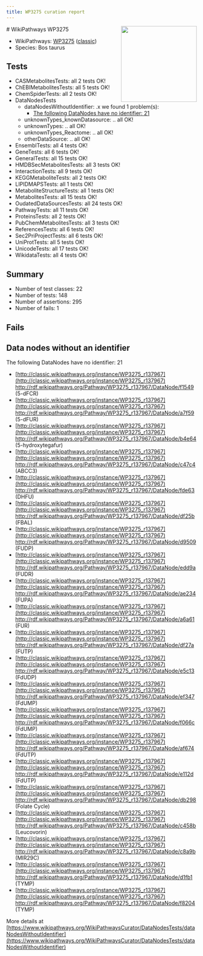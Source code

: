 ```yaml
---
title: WP3275 curation report
---
```


<img style="float: right; width: 200px" src="https://upload.wikimedia.org/wikipedia/commons/thumb/8/83/Wplogo_with_text_500.png/640px-Wplogo_with_text_500.png" />
# WikiPathways WP3275

* WikiPathways: [WP3275](https://wikipathways.org/pathways/WP3275) ([classic](https://classic.wikipathways.org/instance/WP3275))
* Species: Bos taurus
## Tests
* CASMetabolitesTests: all 2 tests OK!
* ChEBIMetabolitesTests: all 5 tests OK!
* ChemSpiderTests: all 2 tests OK!
* DataNodesTests
    * dataNodesWithoutIdentifier: .x we found 1 problem(s):
        * [The following DataNodes have no identifier: 21](#8792c4b0)
    * unknownTypes_knownDatasource: .. all OK!
    * unknownTypes: .. all OK!
    * unknownTypes_Reactome: .. all OK!
    * otherDataSource: .. all OK!
* EnsemblTests: all 4 tests OK!
* GeneTests: all 6 tests OK!
* GeneralTests: all 15 tests OK!
* HMDBSecMetabolitesTests: all 3 tests OK!
* InteractionTests: all 9 tests OK!
* KEGGMetaboliteTests: all 2 tests OK!
* LIPIDMAPSTests: all 1 tests OK!
* MetaboliteStructureTests: all 1 tests OK!
* MetabolitesTests: all 15 tests OK!
* OudatedDataSourcesTests: all 24 tests OK!
* PathwayTests: all 11 tests OK!
* ProteinsTests: all 2 tests OK!
* PubChemMetabolitesTests: all 3 tests OK!
* ReferencesTests: all 6 tests OK!
* Sec2PriProjectTests: all 6 tests OK!
* UniProtTests: all 5 tests OK!
* UnicodeTests: all 17 tests OK!
* WikidataTests: all 4 tests OK!


## Summary

* Number of test classes: 22
* Number of tests: 148
* Number of assertions: 295
* Number of fails: 1

## Fails

<a name="8792c4b0" />

## Data nodes without an identifier

The following DataNodes have no identifier: 21

* [http://classic.wikipathways.org/instance/WP3275_r137967](http://classic.wikipathways.org/instance/WP3275_r137967) http://rdf.wikipathways.org/Pathway/WP3275_r137967/DataNode/f1549 (5-dFCR)
* [http://classic.wikipathways.org/instance/WP3275_r137967](http://classic.wikipathways.org/instance/WP3275_r137967) http://rdf.wikipathways.org/Pathway/WP3275_r137967/DataNode/a7f59 (5-dFUR)
* [http://classic.wikipathways.org/instance/WP3275_r137967](http://classic.wikipathways.org/instance/WP3275_r137967) http://rdf.wikipathways.org/Pathway/WP3275_r137967/DataNode/b4e64 (5-hydroxytegafur)
* [http://classic.wikipathways.org/instance/WP3275_r137967](http://classic.wikipathways.org/instance/WP3275_r137967) http://rdf.wikipathways.org/Pathway/WP3275_r137967/DataNode/c47c4 (ABCC3)
* [http://classic.wikipathways.org/instance/WP3275_r137967](http://classic.wikipathways.org/instance/WP3275_r137967) http://rdf.wikipathways.org/Pathway/WP3275_r137967/DataNode/fde63 (DHFU)
* [http://classic.wikipathways.org/instance/WP3275_r137967](http://classic.wikipathways.org/instance/WP3275_r137967) http://rdf.wikipathways.org/Pathway/WP3275_r137967/DataNode/df25b (FBAL)
* [http://classic.wikipathways.org/instance/WP3275_r137967](http://classic.wikipathways.org/instance/WP3275_r137967) http://rdf.wikipathways.org/Pathway/WP3275_r137967/DataNode/d9509 (FUDP)
* [http://classic.wikipathways.org/instance/WP3275_r137967](http://classic.wikipathways.org/instance/WP3275_r137967) http://rdf.wikipathways.org/Pathway/WP3275_r137967/DataNode/edd9a (FUDR)
* [http://classic.wikipathways.org/instance/WP3275_r137967](http://classic.wikipathways.org/instance/WP3275_r137967) http://rdf.wikipathways.org/Pathway/WP3275_r137967/DataNode/ae234 (FUPA)
* [http://classic.wikipathways.org/instance/WP3275_r137967](http://classic.wikipathways.org/instance/WP3275_r137967) http://rdf.wikipathways.org/Pathway/WP3275_r137967/DataNode/a6a61 (FUR)
* [http://classic.wikipathways.org/instance/WP3275_r137967](http://classic.wikipathways.org/instance/WP3275_r137967) http://rdf.wikipathways.org/Pathway/WP3275_r137967/DataNode/df27a (FUTP)
* [http://classic.wikipathways.org/instance/WP3275_r137967](http://classic.wikipathways.org/instance/WP3275_r137967) http://rdf.wikipathways.org/Pathway/WP3275_r137967/DataNode/e5c13 (FdUDP)
* [http://classic.wikipathways.org/instance/WP3275_r137967](http://classic.wikipathways.org/instance/WP3275_r137967) http://rdf.wikipathways.org/Pathway/WP3275_r137967/DataNode/ef347 (FdUMP)
* [http://classic.wikipathways.org/instance/WP3275_r137967](http://classic.wikipathways.org/instance/WP3275_r137967) http://rdf.wikipathways.org/Pathway/WP3275_r137967/DataNode/f066c (FdUMP)
* [http://classic.wikipathways.org/instance/WP3275_r137967](http://classic.wikipathways.org/instance/WP3275_r137967) http://rdf.wikipathways.org/Pathway/WP3275_r137967/DataNode/af674 (FdUTP)
* [http://classic.wikipathways.org/instance/WP3275_r137967](http://classic.wikipathways.org/instance/WP3275_r137967) http://rdf.wikipathways.org/Pathway/WP3275_r137967/DataNode/e112d (FdUTP)
* [http://classic.wikipathways.org/instance/WP3275_r137967](http://classic.wikipathways.org/instance/WP3275_r137967) http://rdf.wikipathways.org/Pathway/WP3275_r137967/DataNode/db298 (Folate Cycle)
* [http://classic.wikipathways.org/instance/WP3275_r137967](http://classic.wikipathways.org/instance/WP3275_r137967) http://rdf.wikipathways.org/Pathway/WP3275_r137967/DataNode/c458b (Leucovorin)
* [http://classic.wikipathways.org/instance/WP3275_r137967](http://classic.wikipathways.org/instance/WP3275_r137967) http://rdf.wikipathways.org/Pathway/WP3275_r137967/DataNode/c8a9b (MIR29C)
* [http://classic.wikipathways.org/instance/WP3275_r137967](http://classic.wikipathways.org/instance/WP3275_r137967) http://rdf.wikipathways.org/Pathway/WP3275_r137967/DataNode/d1fb1 (TYMP)
* [http://classic.wikipathways.org/instance/WP3275_r137967](http://classic.wikipathways.org/instance/WP3275_r137967) http://rdf.wikipathways.org/Pathway/WP3275_r137967/DataNode/f8204 (TYMP)


More details at [https://www.wikipathways.org/WikiPathwaysCurator/DataNodesTests/dataNodesWithoutIdentifier](https://www.wikipathways.org/WikiPathwaysCurator/DataNodesTests/dataNodesWithoutIdentifier)

